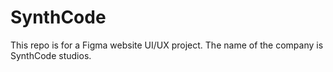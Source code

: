 # SynthCode
This repo is for a Figma website UI/UX project. The name of the company is SynthCode studios.
